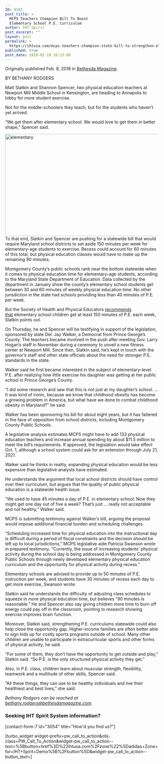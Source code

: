 ```yaml
---
ID: 8102
post_title: >
  MCPS Teachers Champion Bill To Boost
  Elementary School P.E. Curriculum
author: IHT Spirit
post_excerpt: ""
layout: post
permalink: >
  https://ihtusa.com/mcps-teachers-champion-state-bill-to-strengthen-elementary-school-p-e-curriculum/
published: true
post_date: 2018-02-19 16:13:00
---
```

Originally published Feb. 8, 2018 in <a href="http://www.bethesdamagazine.com/Bethesda-Beat/2018/MCPS-Teachers-Champion-State-Bill-To-Strengthen-Elementary-School-PE-Curriculum/" target="_blank" rel="nofollow noopener">Bethesda Magazine</a>.

BY BETHANY RODGERS

Matt Slatkin and Shannon Spencer, two physical education teachers at Newport Mill Middle School in Kensington, are heading to Annapolis to lobby for more student exercise.

Not for the middle-schoolers they teach, but for the students who haven’t yet arrived.

“We get them after elementary school. We would love to get them in better shape,” Spencer said.

<!--more--><a href="https://ihtusa.com/wp-content/uploads/2018/02/PESp-203-sm1-9ed9dc8f.jpg"><img class="alignleft wp-image-8115" src="https://ihtusa.com/wp-content/uploads/2018/02/PESp-203-sm1-9ed9dc8f-300x161.jpg" alt="elementary" width="625" height="335" /></a>To that end, Slatkin and Spencer are pushing for a statewide bill that would require Maryland school districts to set aside 150 minutes per week for elementary-age students to exercise. Recess could account for 60 minutes of this total, but physical education classes would have to make up the remaining 90 minutes.

Montgomery County’s public schools rank near the bottom statewide when it comes to physical education time for elementary-age students, according to the Maryland State Department of Education. Data collected by the department in January show the county’s elementary school students get between 30 and 60 minutes of weekly physical education time. No other jurisdiction in the state had schools providing less than 40 minutes of P.E. per week.

But the Society of Health and Physical Educators <a href="https://www.shapeamerica.org/standards/guidelines/peguidelines.aspx" target="_blank" rel="nofollow noopener">recommends that</a> elementary school children get at least 150 minutes of P.E. each week, Slatkin points out.

On Thursday, he and Spencer will be testifying in support of the legislation, sponsored by state Del. Jay Walker, a Democrat from Prince George’s County. The teachers became involved in the push after meeting Gov. Larry Hogan’s staff in November during a ceremony to unveil a new fitness center at Newport Mill. Since then, Slatkin said, he’s kept in touch with the governor’s staff and other state officials about the need for stronger P.E. standards in the state.

Walker said he first became interested in the subject of elementary-level P.E. after realizing how little exercise his daughter was getting at her public school in Prince George’s County.

“I did some research and saw that this is not just at my daughter’s school. … It was kind of ironic, because we know that childhood obesity has become a growing problem in America, but what have we done to combat childhood obesity in Maryland?” he said.

Walker has been sponsoring his bill for about eight years, but it has faltered in the face of opposition from school districts, including Montgomery County Public Schools.

A legislative analysis estimates MCPS might have to add 133 physical education teachers and increase annual spending by about $11.5 million to meet the bill’s requirements. If approved, the legislation would take effect Oct. 1, although a school system could ask for an extension through July 21, 2021.

Walker said he thinks in reality, expanding physical education would be less expensive than legislative analysts have estimated.

He understands the argument that local school districts should have control over their curriculum, but argues that the quality of public physical education is a statewide health issue.

“We used to have 45 minutes a day of P.E. in elementary school. Now they might get one day out of five a week? That’s just … really not acceptable and not healthy,” Walker said.

MCPS is submitting testimony against Walker’s bill, arguing the proposal would impose additional financial burden and scheduling challenges.

“Scheduling increased time for physical education into the instructional day is difficult during a period of fiscal constraints and the decision should be left up to local jurisdictions,” MCPS legislative aide Patricia Swanson wrote in prepared testimony. “Currently, the issue of increasing students’ physical activity during the school day is being addressed in Montgomery County Public Schools through newly developed elementary physical education curriculum and the opportunity for physical activity during recess.”

Elementary schools are advised to provide up to 50 minutes of P.E. instruction per week, and students have 30 minutes of recess each day to get more exercise, Swanson wrote.

Slatkin said he understands the difficulty of adjusting class schedules to squeeze in more physical education time, but believes “90 minutes is reasonable.” He and Spencer also say giving children more time to burn off energy could pay off in the classroom, pointing to research showing exercise improves brain function.

Moreover, Slatkin said, strengthening P.E. curriculums statewide could also help close the opportunity gap. Higher-income families are often better able to sign kids up for costly sports programs outside of school. Many other children are unable to participate in extracurricular sports and other forms of physical activity, he said.

“For some of them, they don’t have the opportunity to get outside and play,” Slatkin said. “So P.E. is the only structured physical activity they get.”

Also, in P.E. class, children learn about muscular strength, flexibility, teamwork and a multitude of other skills, Spencer said.

“All these things, they can use to be healthy individuals and live their healthiest and best lives,” she said.

<em>Bethany Rodgers can be reached at bethany.rodgers@bethesdamagazine.com.</em>
<h3 class="article-newsletter-signup">Seeking IHT Spirit System information?</h3>
<p class="article-newsletter-signup">[contact-form-7 id="3054" title="How'd you find us?"]</p>
[turbo_widget widget-prefix=pw_call_to_action&obj-class=PW_Call_To_Action&widget-pw_call_to_action--text=%5Bbutton+href%3D%22ihtusa.com%2Fzone%22%5Dadidas+Zone+for+IHT+Spirit+Demo%5B%2Fbutton%5D&widget-pw_call_to_action--button_text=]